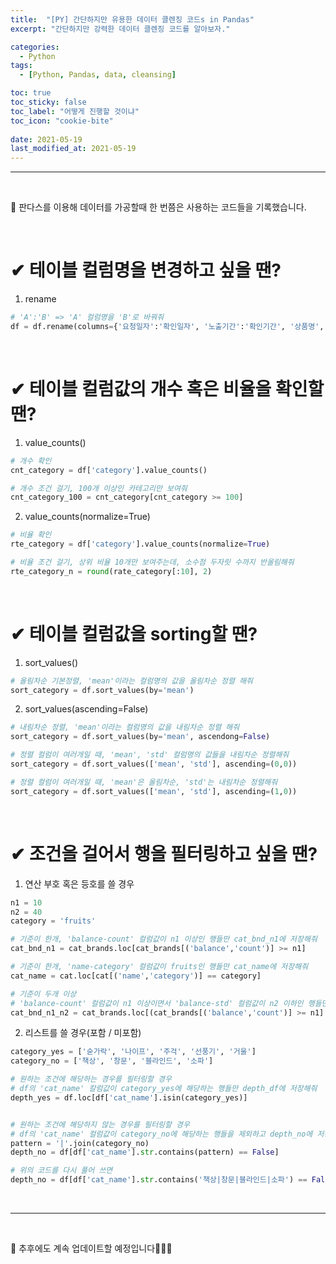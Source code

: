```yaml
---
title:  "[PY] 간단하지만 유용한 데이터 클렌징 코드s in Pandas"
excerpt: "간단하지만 강력한 데이터 클렌징 코드를 알아보자."

categories:
  - Python
tags:
  - [Python, Pandas, data, cleansing]

toc: true
toc_sticky: false
toc_label: "어떻게 진행할 것이냐"
toc_icon: "cookie-bite"
 
date: 2021-05-19
last_modified_at: 2021-05-19
---
```



**************

<br>

🔔 판다스를 이용해 데이터를 가공할때 한 번쯤은 사용하는 코드들을 기록했습니다.

<br>

# ✔ 테이블 컬럼명을 변경하고 싶을 땐?

1) rename

```python
# 'A':'B' => 'A' 컬럼명을 'B'로 바꿔줘
df = df.rename(columns={'요청일자':'확인일자', '노출기간':'확인기간', '상품명', '상품이름'})
```

<br>

# ✔ 테이블 컬럼값의 개수 혹은 비율을 확인할 땐?

1) value_counts() 

```python
# 개수 확인
cnt_category = df['category'].value_counts()

# 개수 조건 걸기, 100개 이상인 카테고리만 보여줘
cnt_category_100 = cnt_category[cnt_category >= 100]
```

2) value_counts(normalize=True)

```python
# 비율 확인
rte_category = df['category'].value_counts(normalize=True)

# 비율 조건 걸기, 상위 비율 10개만 보여주는데, 소수점 두자릿 수까지 반올림해줘
rte_category_n = round(rate_category[:10], 2)
```

<br>

# ✔ 테이블 컬럼값을 sorting할 땐?

1) sort_values()

```python
# 올림차순 기본정렬, 'mean'이라는 컬럼명의 값을 올림차순 정렬 해줘
sort_category = df.sort_values(by='mean')
```

2) sort_values(ascending=False)

```python
# 내림차순 정렬, 'mean'이라는 컬럼명의 값을 내림차순 정렬 해줘
sort_category = df.sort_values(by='mean', ascendong=False)

# 정렬 컬럼이 여러개일 때, 'mean', 'std' 컬럼명의 값들을 내림차순 정렬해줘
sort_category = df.sort_values(['mean', 'std'], ascending=(0,0))

# 정렬 컬럼이 여러개일 때, 'mean'은 올림차순, 'std'는 내림차순 정렬해줘
sort_category = df.sort_values(['mean', 'std'], ascending=(1,0))
```

<br>

# ✔ 조건을 걸어서 행을 필터링하고 싶을 땐?

1) 연산 부호 혹은 등호를 쓸 경우

```python
n1 = 10
n2 = 40
category = 'fruits'

# 기준이 한개, 'balance-count' 컬럼값이 n1 이상인 행들만 cat_bnd_n1에 저장해줘
cat_bnd_n1 = cat_brands.loc[cat_brands[('balance','count')] >= n1]

# 기준이 한개, 'name-category' 컬럼값이 fruits인 행들만 cat_name에 저장해줘
cat_name = cat.loc[cat[('name','category')] == category]

# 기준이 두개 이상
# 'balance-count' 컬럼값이 n1 이상이면서 'balance-std' 컬럼값이 n2 이하인 행들만 cat_bnd_n1_n2에 저장해줘
cat_bnd_n1_n2 = cat_brands.loc[(cat_brands[('balance','count')] >= n1] & (cat_brands[('balance','std')] <= n2]) 
```

2) 리스트를 쓸 경우(포함 / 미포함)

```python
category_yes = ['숟가락', '나이프', '주걱', '선풍기', '거울']
category_no = ['책상', '창문', '블라인드', '소파']

# 원하는 조건에 해당하는 경우를 필터링할 경우
# df의 'cat_name' 칼럼값이 category_yes에 해당하는 행들만 depth_df에 저장해줘
depth_yes = df.loc[df['cat_name'].isin(category_yes)]


# 원하는 조건에 해당하지 않는 경우를 필터링할 경우
# df의 'cat_name' 컬럼값이 category_no에 해당하는 행들을 제외하고 depth_no에 저장해줘
pattern = '|'.join(category_no)
depth_no = df[df['cat_name'].str.contains(pattern) == False]

# 위의 코드를 다시 풀어 쓰면
depth_no = df[df['cat_name'].str.contains('책상|창문|블라인드|소파') == False]
```

<br>

**************

<br>

📌 추후에도 계속 업데이트할 예정입니다👩🏻‍💻